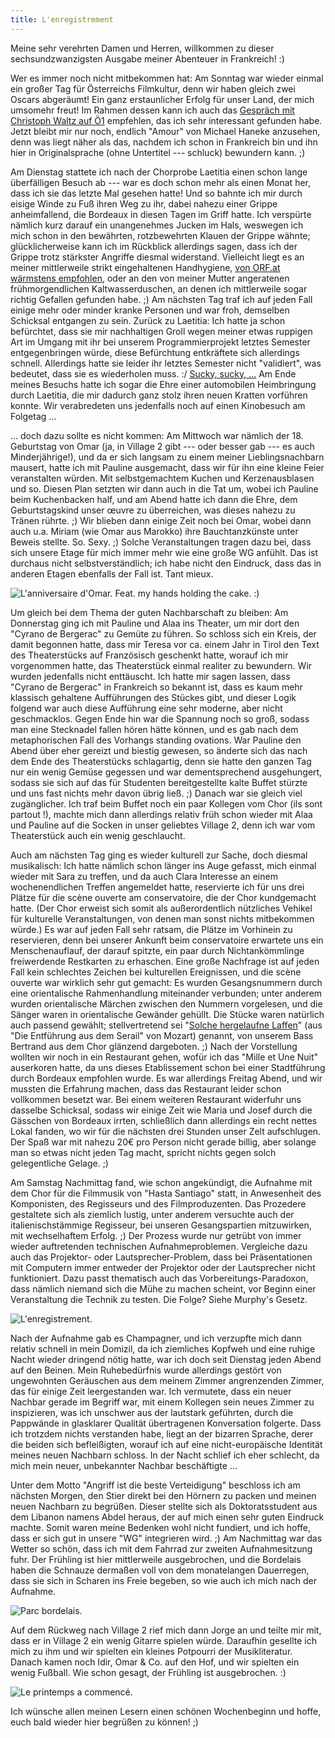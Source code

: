 ```yaml
---
title: L'enregistrement
---
```


Meine sehr verehrten Damen und Herren, willkommen zu dieser sechsundzwanzigsten Ausgabe meiner Abenteuer in Frankreich! :)

Wer es immer noch nicht mitbekommen hat: Am Sonntag war wieder einmal ein großer Tag für Österreichs Filmkultur, denn wir haben gleich zwei Oscars abgeräumt! Ein ganz erstaunlicher Erfolg für unser Land, der mich umsomehr freut! Im Rahmen dessen kann ich auch das [Gespräch mit Christoph Waltz auf Ö1](http://oe1.orf.at/artikel/332368) empfehlen, das ich sehr interessant gefunden habe. Jetzt bleibt mir nur noch, endlich "Amour" von Michael Haneke anzusehen, denn was liegt näher als das, nachdem ich schon in Frankreich bin und ihn hier in Originalsprache (ohne Untertitel --- schluck) bewundern kann. ;)

Am Dienstag stattete ich nach der Chorprobe Laetitia einen schon lange überfälligen Besuch ab --- war es doch schon mehr als einen Monat her, dass ich sie das letzte Mal gesehen hatte! Und so bahnte ich mir durch eisige Winde zu Fuß ihren Weg zu ihr, dabei nahezu einer Grippe anheimfallend, die Bordeaux in diesen Tagen im Griff hatte. Ich verspürte nämlich kurz darauf ein unangenehmes Jucken im Hals, weswegen ich mich schon in den bewährten, rotzbewehrten Klauen der Grippe wähnte; glücklicherweise kann ich im Rückblick allerdings sagen, dass ich der Grippe trotz stärkster Angriffe diesmal widerstand. Vielleicht liegt es an meiner mittlerweile strikt eingehaltenen Handhygiene, [von ORF.at wärmstens empfohlen](http://orf.at/stories/2169138/2169154/), oder an den von meiner Mutter angeratenen frühmorgendlichen Kaltwasserduschen, an denen ich mittlerweile sogar richtig Gefallen gefunden habe. ;) Am nächsten Tag traf ich auf jeden Fall einige mehr oder minder kranke Personen und war froh, demselben Schicksal entgangen zu sein.
Zurück zu Laetitia: Ich hatte ja schon befürchtet, dass sie mir nachhaltigen Groll wegen meiner etwas ruppigen Art im Umgang mit ihr bei unserem Programmierprojekt letztes Semester entgegenbringen würde, diese Befürchtung entkräftete sich allerdings schnell. Allerdings hatte sie leider ihr letztes Semester nicht "validiert", was bedeutet, dass sie es wiederholen muss. :/ [Sucky, sucky, ...](http://www.youtube.com/watch?v=KmLrl0bN9Aw)
Am Ende meines Besuchs hatte ich sogar die Ehre einer automobilen Heimbringung durch Laetitia, die mir dadurch ganz stolz ihren neuen Kratten vorführen konnte. Wir verabredeten uns jedenfalls noch auf einen Kinobesuch am Folgetag ...

... doch dazu sollte es nicht kommen: Am Mittwoch war nämlich der 18. Geburtstag von Omar (ja, in Village 2 gibt --- oder besser gab --- es auch Minderjährige!), und da er sich langsam zu einem meiner Lieblingsnachbarn mausert, hatte ich mit Pauline ausgemacht, dass wir für ihn eine kleine Feier veranstalten würden. Mit selbstgemachtem Kuchen und Kerzenausblasen und so. Diesen Plan setzten wir dann auch in die Tat um, wobei ich Pauline beim Kuchenbacken half, und am Abend hatte ich dann die Ehre, dem Geburtstagskind unser œuvre zu überreichen, was dieses nahezu zu Tränen rührte. ;) Wir blieben dann einige Zeit noch bei Omar, wobei dann auch u.a. Miriam (wie Omar aus Marokko) ihre Bauchtanzkünste unter Beweis stellte. So. Sexy. ;)
Solche Veranstaltungen tragen dazu bei, dass sich unsere Etage für mich immer mehr wie eine große WG anfühlt. Das ist durchaus nicht selbstverständlich; ich habe nicht den Eindruck, dass das in anderen Etagen ebenfalls der Fall ist. Tant mieux.

![L'anniversaire d'Omar. Feat. my hands holding the cake. :)]($media$/Omar.jpg)

Um gleich bei dem Thema der guten Nachbarschaft zu bleiben: Am Donnerstag ging ich mit Pauline und Alaa ins Theater, um mir dort den "Cyrano de Bergerac" zu Gemüte zu führen. So schloss sich ein Kreis, der damit begonnen hatte, dass mir Teresa vor ca. einem Jahr in Tirol den Text des Theaterstücks auf Französisch geschenkt hatte, worauf ich mir vorgenommen hatte, das Theaterstück einmal realiter zu bewundern.
Wir wurden jedenfalls nicht enttäuscht. Ich hatte mir sagen lassen, dass "Cyrano de Bergerac" in Frankreich so bekannt ist, dass es kaum mehr klassisch gehaltene Aufführungen des Stückes gibt, und dieser Logik folgend war auch diese Aufführung eine sehr moderne, aber nicht geschmacklos. Gegen Ende hin war die Spannung noch so groß, sodass man eine Stecknadel fallen hören hätte können, und es gab nach dem metaphorischen Fall des Vorhangs standing ovations.
War Pauline den Abend über eher gereizt und biestig gewesen, so änderte sich das nach dem Ende des Theaterstücks schlagartig, denn sie hatte den ganzen Tag nur ein wenig Gemüse gegessen und war dementsprechend ausgehungert, sodass sie sich auf das für Studenten bereitgestellte kalte Buffet stürzte und uns fast nichts mehr davon übrig ließ. ;) Danach war sie gleich viel zugänglicher.
Ich traf beim Buffet noch ein paar Kollegen vom Chor (ils sont partout !), machte mich dann allerdings relativ früh schon wieder mit Alaa und Pauline auf die Socken in unser geliebtes Village 2, denn ich war vom Theaterstück auch ein wenig geschlaucht.

Auch am nächsten Tag ging es wieder kulturell zur Sache, doch diesmal musikalisch: Ich hatte nämlich schon länger ins Auge gefasst, mich einmal wieder mit Sara zu treffen, und da auch Clara Interesse an einem wochenendlichen Treffen angemeldet hatte, reservierte ich für uns drei Plätze für die scène ouverte am conservatoire, die der Chor kundgemacht hatte. (Der Chor erweist sich somit als außerordentlich nützliches Vehikel für kulturelle Veranstaltungen, von denen man sonst nichts mitbekommen würde.) Es war auf jeden Fall sehr ratsam, die Plätze im Vorhinein zu reservieren, denn bei unserer Ankunft beim conservatoire erwartete uns ein Menschenauflauf, der darauf spitzte, ein paar durch Nichtankömmlinge freiwerdende Restkarten zu erhaschen.
Eine große Nachfrage ist auf jeden Fall kein schlechtes Zeichen bei kulturellen Ereignissen, und die scène ouverte war wirklich sehr gut gemacht: Es wurden Gesangsnummern durch eine orientalische Rahmenhandlung miteinander verbunden; unter anderem wurden orientalische Märchen zwischen den Nummern vorgelesen, und die Sänger waren in orientalische Gewänder gehüllt. Die Stücke waren natürlich auch passend gewählt; stellvertretend sei "[Solche hergelaufne Laffen](http://www.youtube.com/watch?v=Cq6ah8TKbdU)" (aus "Die Entführung aus dem Serail" von Mozart) genannt, von unserem Bass Bertrand aus dem Chor glänzend dargeboten. ;)
Nach der Vorstellung wollten wir noch in ein Restaurant gehen, wofür ich das "Mille et Une Nuit" auserkoren hatte, da uns dieses Etablissement schon bei einer Stadtführung durch Bordeaux empfohlen wurde. Es war allerdings Freitag Abend, und wir mussten die Erfahrung machen, dass das Restaurant leider schon vollkommen besetzt war. Bei einem weiteren Restaurant widerfuhr uns dasselbe Schicksal, sodass wir einige Zeit wie Maria und Josef durch die Gässchen von Bordeaux irrten, schließlich dann allerdings ein recht nettes Lokal fanden, wo wir für die nächsten drei Stunden unser Zelt aufschlugen. Der Spaß war mit nahezu 20€ pro Person nicht gerade billig, aber solange man so etwas nicht jeden Tag macht, spricht nichts gegen solch gelegentliche Gelage. ;)

Am Samstag Nachmittag fand, wie schon angekündigt, die Aufnahme mit dem Chor für die Filmmusik von "Hasta Santiago" statt, in Anwesenheit des Komponisten, des Regisseurs und des Filmproduzenten. Das Prozedere gestaltete sich als ziemlich lustig, unter anderem versuchte auch der italienischstämmige Regisseur, bei unseren Gesangspartien mitzuwirken, mit wechselhaftem Erfolg. ;) Der Prozess wurde nur getrübt von immer wieder auftretenden technischen Aufnahmeproblemen. Vergleiche dazu auch das Projektor- oder Lautsprecher-Problem, dass bei Präsentationen mit Computern immer entweder der Projektor oder der Lautsprecher nicht funktioniert. Dazu passt thematisch auch das Vorbereitungs-Paradoxon, dass nämlich niemand sich die Mühe zu machen scheint, vor Beginn einer Veranstaltung die Technik zu testen. Die Folge? Siehe Murphy's Gesetz.

![L'enregistrement.]($media$/Photo2712.jpg)

Nach der Aufnahme gab es Champagner, und ich verzupfte mich dann relativ schnell in mein Domizil, da ich ziemliches Kopfweh und eine ruhige Nacht wieder dringend nötig hatte, war ich doch seit Dienstag jeden Abend auf den Beinen. Mein Ruhebedürfnis wurde allerdings gestört von ungewohnten Geräuschen aus dem meinem Zimmer angrenzenden Zimmer, das für einige Zeit leergestanden war. Ich vermutete, dass ein neuer Nachbar gerade im Begriff war, mit einem Kollegen sein neues Zimmer zu inspizieren, was ich unschwer aus der lautstark geführten, durch die Pappwände in glasklarer Qualität übertragenen Konversation folgerte. Dass ich trotzdem nichts verstanden habe, liegt an der bizarren Sprache, derer die beiden sich befleißigten, worauf ich auf eine nicht-europäische Identität meines neuen Nachbarn schloss. In der Nacht schlief ich eher schlecht, da mich mein neuer, unbekannter Nachbar beschäftigte ...

Unter dem Motto "Angriff ist die beste Verteidigung" beschloss ich am nächsten Morgen, den Stier direkt bei den Hörnern zu packen und meinen neuen Nachbarn zu begrüßen. Dieser stellte sich als Doktoratsstudent aus dem Libanon namens Abdel heraus, der auf mich einen sehr guten Eindruck machte. Somit waren meine Bedenken wohl nicht fundiert, und ich hoffe, dass er sich gut in unsere "WG" integrieren wird. ;)
Am Nachmittag war das Wetter so schön, dass ich mit dem Fahrrad zur zweiten Aufnahmesitzung fuhr. Der Frühling ist hier mittlerweile ausgebrochen, und die Bordelais haben die Schnauze dermaßen voll von dem monatelangen Dauerregen, dass sie sich in Scharen ins Freie begeben, so wie auch ich mich nach der Aufnahme.

![Parc bordelais.]($media$/Photo2728.jpg)

Auf dem Rückweg nach Village 2 rief mich dann Jorge an und teilte mir mit, dass er in Village 2 ein wenig Gitarre spielen würde. Daraufhin gesellte ich mich zu ihm und wir spielten ein kleines Potpourri der Musikliteratur. Danach kamen noch Idir, Omar & Co. auf den Hof, und wir spielten ein wenig Fußball. Wie schon gesagt, der Frühling ist ausgebrochen. :)

![Le printemps a commencé.]($media$/Photo2741.jpg)

Ich wünsche allen meinen Lesern einen schönen Wochenbeginn und hoffe, euch bald wieder hier begrüßen zu können! ;)
